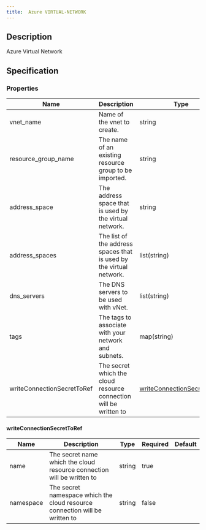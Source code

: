 ```yaml
---
title:  Azure VIRTUAL-NETWORK
---
```


## Description

Azure Virtual Network

## Specification


### Properties

 Name | Description | Type | Required | Default 
 ------------ | ------------- | ------------- | ------------- | ------------- 
 vnet_name | Name of the vnet to create. | string | false |  
 resource_group_name | The name of an existing resource group to be imported. | string | true |  
 address_space | The address space that is used by the virtual network. | string | false |  
 address_spaces | The list of the address spaces that is used by the virtual network. | list(string) | false |  
 dns_servers | The DNS servers to be used with vNet. | list(string) | false |  
 tags | The tags to associate with your network and subnets. | map(string) | false |  
 writeConnectionSecretToRef | The secret which the cloud resource connection will be written to | [writeConnectionSecretToRef](#writeConnectionSecretToRef) | false |  


#### writeConnectionSecretToRef

 Name | Description | Type | Required | Default 
 ------------ | ------------- | ------------- | ------------- | ------------- 
 name | The secret name which the cloud resource connection will be written to | string | true |  
 namespace | The secret namespace which the cloud resource connection will be written to | string | false |  
